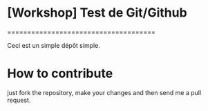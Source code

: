 # [Workshop] Test de Git/Github

=====================================

Ceci est un simple dépôt simple. 

# How to contribute
just fork the repository, make your changes and then send me 
a pull request.
